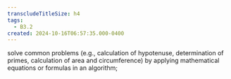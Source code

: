 ```yaml
---
transcludeTitleSize: h4
tags:
  - B3.2
created: 2024-10-16T06:57:35.000-0400
---
```

solve common problems (e.g., calculation of hypotenuse, determination of primes, calculation of area and circumference) by applying mathematical equations or formulas in an algorithm;